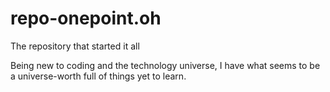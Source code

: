 # repo-onepoint.oh
The repository that started it all

Being new to coding and the technology universe, I have what seems to be a universe-worth full of things yet to learn.
